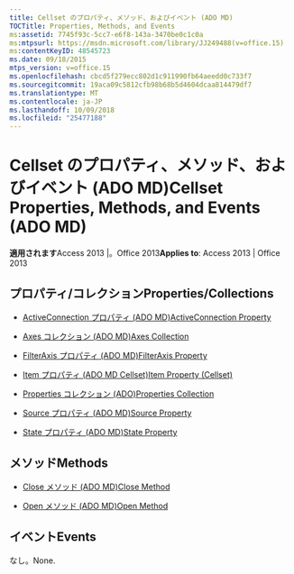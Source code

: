 ```yaml
---
title: Cellset のプロパティ、メソッド、およびイベント (ADO MD)
TOCTitle: Properties, Methods, and Events
ms:assetid: 7745f93c-5cc7-e6f8-143a-3470be0c1c0a
ms:mtpsurl: https://msdn.microsoft.com/library/JJ249488(v=office.15)
ms:contentKeyID: 48545723
ms.date: 09/18/2015
mtps_version: v=office.15
ms.openlocfilehash: cbcd5f279ecc802d1c911990fb64aeedd0c733f7
ms.sourcegitcommit: 19aca09c5812cfb98b68b5d4604dcaa814479df7
ms.translationtype: MT
ms.contentlocale: ja-JP
ms.lasthandoff: 10/09/2018
ms.locfileid: "25477188"
---
```

# <a name="cellset-properties-methods-and-events-ado-md"></a><span data-ttu-id="569c5-102">Cellset のプロパティ、メソッド、およびイベント (ADO MD)</span><span class="sxs-lookup"><span data-stu-id="569c5-102">Cellset Properties, Methods, and Events (ADO MD)</span></span>


<span data-ttu-id="569c5-103">**適用されます**Access 2013 |。Office 2013</span><span class="sxs-lookup"><span data-stu-id="569c5-103">**Applies to**: Access 2013 | Office 2013</span></span>

## <a name="propertiescollections"></a><span data-ttu-id="569c5-104">プロパティ/コレクション</span><span class="sxs-lookup"><span data-stu-id="569c5-104">Properties/Collections</span></span>

- [<span data-ttu-id="569c5-105">ActiveConnection プロパティ (ADO MD)</span><span class="sxs-lookup"><span data-stu-id="569c5-105">ActiveConnection Property</span></span>](activeconnection-property-ado-md.md)

- [<span data-ttu-id="569c5-106">Axes コレクション (ADO MD)</span><span class="sxs-lookup"><span data-stu-id="569c5-106">Axes Collection</span></span>](axes-collection-ado-md.md)

- [<span data-ttu-id="569c5-107">FilterAxis プロパティ (ADO MD)</span><span class="sxs-lookup"><span data-stu-id="569c5-107">FilterAxis Property</span></span>](filteraxis-property-ado-md.md)

- [<span data-ttu-id="569c5-108">Item プロパティ (ADO MD Cellset)</span><span class="sxs-lookup"><span data-stu-id="569c5-108">Item Property (Cellset)</span></span>](item-property-ado-md-cellset.md)

- [<span data-ttu-id="569c5-109">Properties コレクション (ADO)</span><span class="sxs-lookup"><span data-stu-id="569c5-109">Properties Collection</span></span>](properties-collection-ado.md)

- [<span data-ttu-id="569c5-110">Source プロパティ (ADO MD)</span><span class="sxs-lookup"><span data-stu-id="569c5-110">Source Property</span></span>](source-property-ado-md.md)

- [<span data-ttu-id="569c5-111">State プロパティ (ADO MD)</span><span class="sxs-lookup"><span data-stu-id="569c5-111">State Property</span></span>](state-property-ado-md.md)

## <a name="methods"></a><span data-ttu-id="569c5-112">メソッド</span><span class="sxs-lookup"><span data-stu-id="569c5-112">Methods</span></span>

- [<span data-ttu-id="569c5-113">Close メソッド (ADO MD)</span><span class="sxs-lookup"><span data-stu-id="569c5-113">Close Method</span></span>](close-method-ado-md.md)

- [<span data-ttu-id="569c5-114">Open メソッド (ADO MD)</span><span class="sxs-lookup"><span data-stu-id="569c5-114">Open Method</span></span>](open-method-ado-md.md)

## <a name="events"></a><span data-ttu-id="569c5-115">イベント</span><span class="sxs-lookup"><span data-stu-id="569c5-115">Events</span></span>

<span data-ttu-id="569c5-116">なし。</span><span class="sxs-lookup"><span data-stu-id="569c5-116">None.</span></span>

